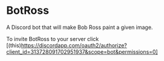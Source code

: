 # BotRoss
A Discord bot that will make Bob Ross paint a given image.

To invite BotRoss to your server click [(this)https://discordapp.com/oauth2/authorize?client_id=313728091702951937&scope=bot&permissions=0]
